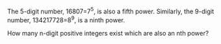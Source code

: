 The 5-digit number, 16807=7<sup>5</sup>, is also a fifth power. Similarly, the 9-digit number, 134217728=8<sup>9</sup>, is a ninth power.

How many n-digit positive integers exist which are also an nth power?